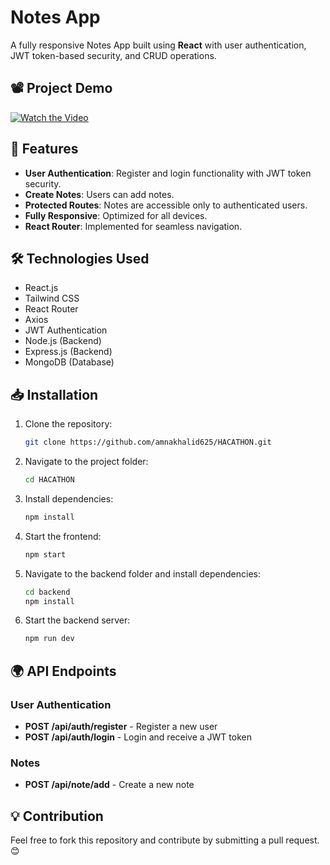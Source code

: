 # Notes App

A fully responsive Notes App built using **React** with user authentication, JWT token-based security, and CRUD operations.

## 📽️ Project Demo
[![Watch the Video](https://img.shields.io/badge/Watch%20Demo-Click%20Here-red)](https://drive.google.com/file/d/1zK_GhG1_AWUurqFcEHYjEJBqAscMeOsz/view?usp=drive_link)

## 🚀 Features
- **User Authentication**: Register and login functionality with JWT token security.
- **Create Notes**: Users can add notes.
- **Protected Routes**: Notes are accessible only to authenticated users.
- **Fully Responsive**: Optimized for all devices.
- **React Router**: Implemented for seamless navigation.

## 🛠️ Technologies Used
- React.js
- Tailwind CSS
- React Router
- Axios
- JWT Authentication
- Node.js (Backend)
- Express.js (Backend)
- MongoDB (Database)

## 📥 Installation
1. Clone the repository:
   ```sh
   git clone https://github.com/amnakhalid625/HACATHON.git
   ```
2. Navigate to the project folder:
   ```sh
   cd HACATHON
   ```
3. Install dependencies:
   ```sh
   npm install
   ```
4. Start the frontend:
   ```sh
   npm start
   ```
5. Navigate to the backend folder and install dependencies:
   ```sh
   cd backend
   npm install
   ```
6. Start the backend server:
   ```sh
   npm run dev
   ```

## 🌍 API Endpoints
### User Authentication
- **POST /api/auth/register** - Register a new user
- **POST /api/auth/login** - Login and receive a JWT token

### Notes
- **POST /api/note/add** - Create a new note

## 💡 Contribution
Feel free to fork this repository and contribute by submitting a pull request. 😊

